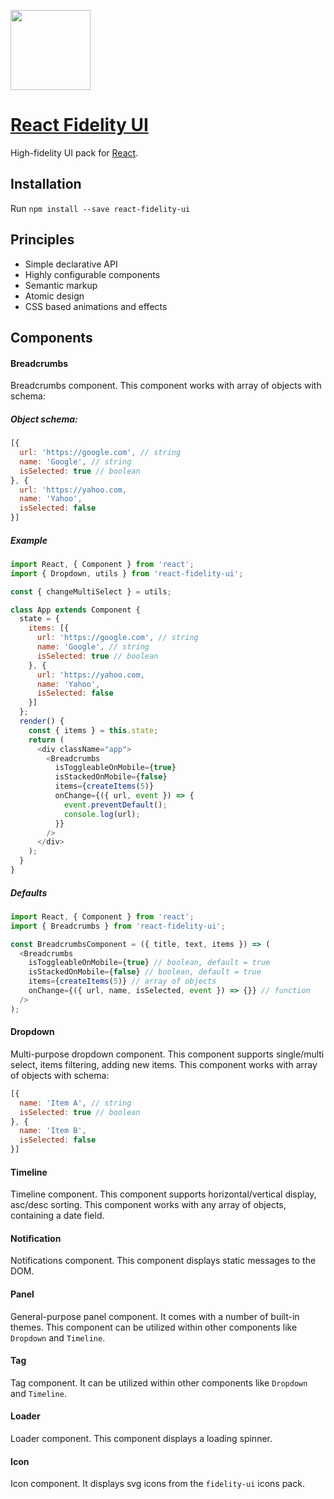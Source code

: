 <!-- Logo -->
<p>
  <a href="https://github.com/nevendyulgerov/react-fidelity-ui">
    <img height="128" width="128" src="http://lambdabunker.com/public-img/fidelity-ui-logo.png">
  </a>
</p>

<!-- Name -->
<h1>
  <a href="https://github.com/nevendyulgerov/react-fidelity-ui">React Fidelity UI</a>
</h1>

<p>High-fidelity UI pack for <a href="https://reactjs.org/" target="_blank">React</a>.</p>


## Installation

Run `npm install --save react-fidelity-ui`

## Principles

- Simple declarative API
- Highly configurable components
- Semantic markup
- Atomic design
- CSS based animations and effects

## Components

#### Breadcrumbs
Breadcrumbs component. This component works with array of objects with schema:

##### Object schema:

```javascript
[{
  url: 'https://google.com', // string
  name: 'Google', // string
  isSelected: true // boolean
}, {
  url: 'https://yahoo.com,
  name: 'Yahoo',
  isSelected: false
}]
```

##### Example

```javascript
import React, { Component } from 'react';
import { Dropdown, utils } from 'react-fidelity-ui';

const { changeMultiSelect } = utils;

class App extends Component {
  state = {
    items: [{
      url: 'https://google.com', // string
      name: 'Google', // string
      isSelected: true // boolean
    }, {
      url: 'https://yahoo.com,
      name: 'Yahoo',
      isSelected: false
    }]
  };
  render() {
    const { items } = this.state;
    return (
      <div className="app">
        <Breadcrumbs
          isToggleableOnMobile={true}
          isStackedOnMobile={false}
          items={createItems(5)}
          onChange={({ url, event }) => {
            event.preventDefault();
            console.log(url);
          }}
        />
      </div>
    );
  }
}
```

##### Defaults

```javascript
import React, { Component } from 'react';
import { Breadcrumbs } from 'react-fidelity-ui';

const BreadcrumbsComponent = ({ title, text, items }) => (
  <Breadcrumbs
    isToggleableOnMobile={true} // boolean, default = true
    isStackedOnMobile={false} // boolean, default = true
    items={createItems(5)} // array of objects
    onChange={({ url, name, isSelected, event }) => {}} // function
  />
);
```

#### Dropdown
Multi-purpose dropdown component. This component supports single/multi select, items filtering, adding new items. This component works with array of objects with schema:

```javascript
[{
  name: 'Item A', // string
  isSelected: true // boolean
}, {
  name: 'Item B',
  isSelected: false
}]
```

#### Timeline
Timeline component. This component supports horizontal/vertical display, asc/desc sorting. This component works with any array of objects, containing a date field.


#### Notification
Notifications component. This component displays static messages to the DOM.

#### Panel
General-purpose panel component. It comes with a number of built-in themes. This component can be utilized within other components like `Dropdown` and `Timeline`.

#### Tag
Tag component. It can be utilized within other components like `Dropdown` and `Timeline`.

#### Loader
Loader component. This component displays a loading spinner.

#### Icon
Icon component. It displays svg icons from the `fidelity-ui` icons pack.
